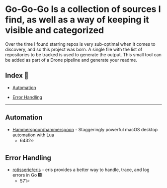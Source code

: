 # Go-Go-Go Is a collection of sources I find, as well as a way of keeping it visible and categorized

Over the time I found starring repos is very sub-optimal when it comes to discovery, and so this project was born. A single file with the list of repositories to be tracked is used to generate the output. This small tool can be added as part of a Drone pipeline and generate your readme.

## Index 🔎

- [Automation](#automation)

- [Error Handling](#error-handling)

---

## Automation

- [Hammerspoon/hammerspoon](https://github.com/Hammerspoon/hammerspoon) - Staggeringly powerful macOS desktop automation with Lua
  - 6432⭐

## Error Handling

- [rotisserie/eris](https://github.com/rotisserie/eris) - eris provides a better way to handle, trace, and log errors in Go 🎆
  - 571⭐
